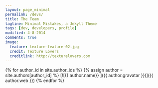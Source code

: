 ```yaml
---
layout: page_minimal
permalink: /devs/
title: The Team
tagline: Minimal Mistakes, a Jekyll Theme
tags: [dev, developers, profile]
modified: 4-8-2014
comments: true
image:
  feature: texture-feature-02.jpg
  credit: Texture Lovers
  creditlink: http://texturelovers.com
---
```


{% for author_id in site.author_ids %}
  {% assign author = site.authors[author_id] %}
  [![{{ author.name}} ]({{ author.gravatar }})]({{ author.web }})
{% endfor %}
